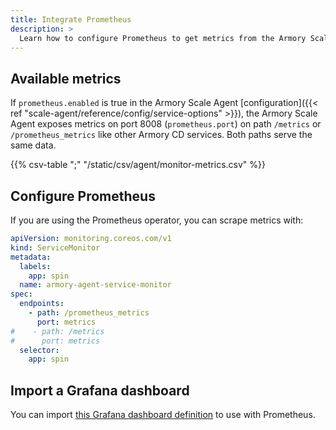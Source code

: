 ```yaml
---
title: Integrate Prometheus
description: >
  Learn how to configure Prometheus to get metrics from the Armory Scale Agent and display them in a Grafana dashboard.
---
```


## Available metrics

If `prometheus.enabled` is true in the Armory Scale Agent [configuration]({{< ref "scale-agent/reference/config/service-options" >}}), the Armory Scale Agent exposes metrics on port 8008 (`prometheus.port`) on path `/metrics` or `/prometheus_metrics` like other Armory CD services. Both paths serve the same data.

{{% csv-table ";" "/static/csv/agent/monitor-metrics.csv" %}}

## Configure Prometheus

If you are using the Prometheus operator, you can scrape metrics with:

```yaml
apiVersion: monitoring.coreos.com/v1
kind: ServiceMonitor
metadata:
  labels:
    app: spin
  name: armory-agent-service-monitor
spec:
  endpoints:
    - path: /prometheus_metrics
      port: metrics
#    - path: /metrics
#      port: metrics
  selector:
    app: spin
```

## Import a Grafana dashboard

You can import [this Grafana dashboard definition](https://armory.jfrog.io/artifactory/manifests/kubesvc/armory-agent-dashboard.json) to use with Prometheus.

